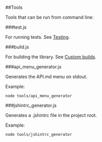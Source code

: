 ##Tools

Tools that can be run from command line:

###test.js

For running tests. See [Testing](../#testing).

###build.js

For building the library. See [Custom builds](../#custom-builds).

###api_menu_generator.js

Generates the API.md menu on stdout.

Example:

    node tools/api_menu_generator

###jshintrc_generator.js

Generates a .jshintrc file in the project root.

Example:

    node tools/jshintrc_generator
